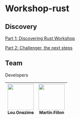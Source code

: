 # Workshop-rust

## Discovery

[Part 1: Discovering Rust Workshop](https://github.com/MartinFillon/Workshop-rust/blob/main/Discovery.md)

[Part 2: Challenger, the next steps](https://github.com/MartinFillon/Workshop-rust/blob/main/Challenger.md)

## Team

Developers

| [<img src="https://avatars.githubusercontent.com/u/109749395?v=4" width=85><br><sub>Lou Onezime</sub>](https://github.com/louonezime) | [<img src="https://avatars.githubusercontent.com/u/114775771?v=4" width=85><br><sub>Martin Fillon</sub>](https://github.com/MartinFillon)
| :------------: | :------------: |
